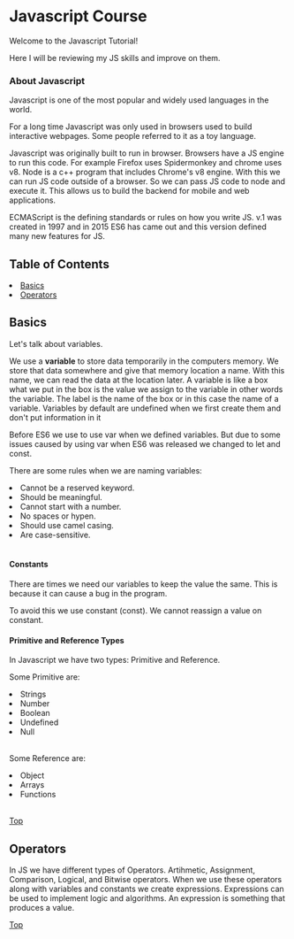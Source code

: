 <h1 id=home>Javascript Course</h1>
<p>Welcome to the Javascript Tutorial!</p>
<p>Here I will be reviewing my JS skills and improve on them.</p>

<h3>About Javascript</h3>

<p>Javascript is one of the most popular and widely used languages in the world.</p>

<p>For a long time Javascript was only used in browsers used to build interactive webpages. Some people referred to it as a toy language.</p>

<p> Javascript was originally built to run in browser. Browsers have a JS engine to run this code. For example Firefox uses Spidermonkey and chrome uses v8. Node is a c++ program that includes Chrome's v8 engine. With this we can run JS code outside of a browser. So we can pass JS code to node and execute it. This allows us to build the backend for mobile and web applications.</p>

<p>ECMAScript is the defining standards or rules on how you write JS. v.1 was created in 1997 and in 2015
ES6 has came out and this version defined many new features for JS.</p>

<h2>Table of Contents</h2>
<li><a href='#section1'>Basics</a></li>
<li><a href='#section2'>Operators</a></li>

<h2 id=section1>Basics</h2>

<p>Let's talk about variables.</p>

<p>We use a <strong>variable</strong> to store data temporarily in the computers memory. We store that data somewhere and give that memory location a name. With this name, we can read the data at the location later. A variable is like a box what we put in the box is the value we assign to the variable in other words the variable. The label is the name of the box or in this case the name of a variable. Variables by default are undefined when we first create them and don't put information in it</p>

<p>Before ES6 we use to use var when we defined variables. But due to some issues caused by using var when ES6 was released we changed to let and const.</p>

<p>There are some rules when we are naming variables:</p>

<li>Cannot be a reserved keyword.</li>
<li>Should be meaningful.</li>
<li>Cannot start with a number.</li>
<li>No spaces or hypen.</li>
<li>Should use camel casing.</li>
<li>Are case-sensitive.</li>
<br>

<h4>Constants</h4>

<p>There are times we need our variables to keep the value the same. This is because it can cause a bug in the program.</p>

<p>To avoid this we use constant (const). We cannot reassign a value on constant.</p>

<h4>Primitive and Reference Types</h4>

<p>In Javascript we have two types: Primitive and Reference.</p>

<p>Some Primitive are:</p>

<li>Strings</li>
<li>Number</li>
<li>Boolean</li>
<li>Undefined</li>
<li>Null</li>
<br>

<p>Some Reference are:</p>

<li>Object</li>
<li>Arrays</li>
<li>Functions</li>
<br>

<a href="#home">Top</a>

<h2 id=section2>Operators</h2>

<p> In JS we have different types of Operators. Artihmetic, Assignment, Comparison, Logical, and  Bitwise operators. When we use these operators along with variables and constants we create expressions. Expressions can be used to implement logic and algorithms. An expression is something that produces a value.</p>


<a href="#home">Top</a>
